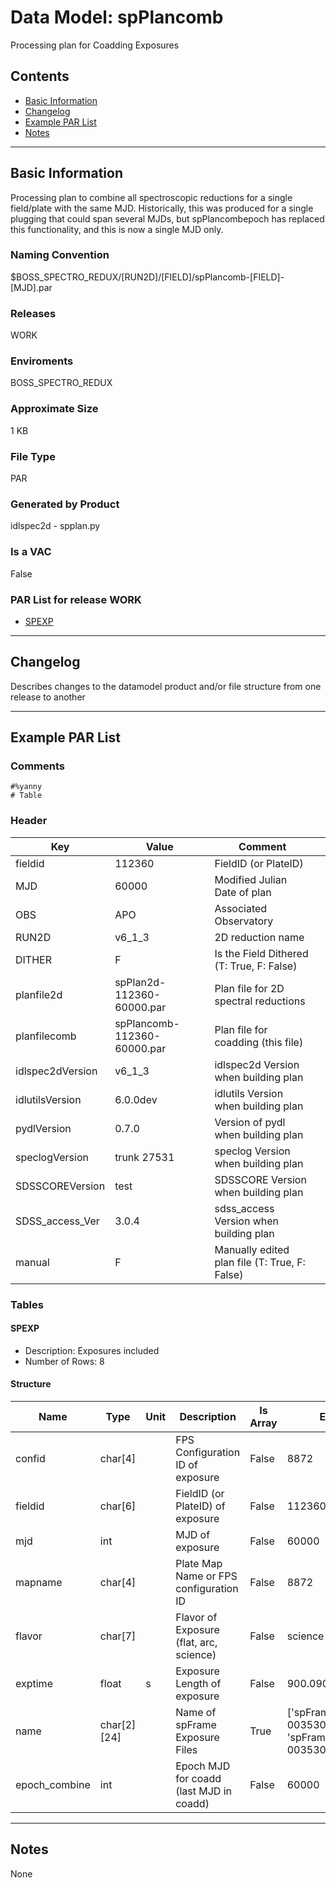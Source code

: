 # Data Model: spPlancomb


Processing plan for Coadding Exposures


## Contents
- [Basic Information](#basic-information)
- [Changelog](#changelog)
- [Example PAR List](#example-par-list)
- [Notes](#notes)

---

## Basic Information
Processing plan to combine all spectroscopic reductions for a single field/plate with the same MJD. Historically, this was produced for a single plugging that could span several MJDs, but spPlancombepoch has replaced this functionality, and this is now a single MJD only.

### Naming Convention
$BOSS_SPECTRO_REDUX/[RUN2D]/[FIELD]/spPlancomb-[FIELD]-[MJD].par

### Releases
WORK

### Enviroments
BOSS_SPECTRO_REDUX

### Approximate Size
1 KB

### File Type
PAR

### Generated by Product
idlspec2d - spplan.py

### Is a VAC
False

### PAR List for release WORK
  - [SPEXP](#SPEXP)

---

## Changelog
Describes changes to the datamodel product and/or file structure from one release to another

---
## Example PAR List
### Comments
```
#%yanny
# Table
```

### Header

Key | Value | Comment | |
| --- | --- | --- | --- |
| fieldid | 112360 | FieldID (or PlateID) |
| MJD | 60000 | Modified Julian Date of plan |
| OBS | APO | Associated Observatory |
| RUN2D | v6_1_3 | 2D reduction name |
| DITHER | F | Is the Field Dithered (T: True, F: False) |
| planfile2d | spPlan2d-112360-60000.par | Plan file for 2D spectral reductions |
| planfilecomb | spPlancomb-112360-60000.par | Plan file for coadding (this file) |
| idlspec2dVersion | v6_1_3 | idlspec2d Version when building plan |
| idlutilsVersion | 6.0.0dev | idlutils Version when building plan |
| pydlVersion | 0.7.0 | Version of pydl when building plan |
| speclogVersion | trunk 27531 | speclog Version when building plan |
| SDSSCOREVersion | test | SDSSCORE Version when building plan |
| SDSS_access_Ver | 3.0.4 | sdss_access Version when building plan |
| manual | F | Manually edited plan file (T: True, F: False) |


### Tables


#### SPEXP
- Description: Exposures included
- Number of Rows: 8

#### Structure
Name | Type | Unit | Description | Is Array | Example |
| --- | --- | --- | --- | --- | --- |
 | confid | char[4] |  | FPS Configuration ID of exposure | False | 8872 |
 | fieldid | char[6] |  | FieldID (or PlateID) of exposure | False | 112360 |
 | mjd | int |  | MJD of exposure | False | 60000 |
 | mapname | char[4] |  | Plate Map Name or FPS configuration ID | False | 8872 |
 | flavor | char[7] |  | Flavor of Exposure (flat, arc, science) | False | science |
 | exptime | float | s | Exposure Length of exposure | False | 900.0900268554688 |
 | name | char[2][24] |  | Name of spFrame Exposure Files | True | ['spFrame-b1-00353048.fits', 'spFrame-r1-00353048.fits'] |
 | epoch_combine | int |  | Epoch MJD for coadd (last MJD in coadd) | False | 60000 |


---
## Notes
None
